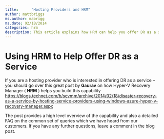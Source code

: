```yaml
---
title:      "Hosting Providers and HRM"
author: mattbriggs
ms.author: mabrigg
ms.date: 02/18/2014
categories: hrm
description: This article explains how HRM can help you offer DR as a service.
---
```

# Using HRM to Help Offer DR as a Service

If you are a hosting provider who is interested in offering DR as a service – you should go over this great post by **Gaurav** on how Hyper-V Recovery Manager ( **HRM** ) helps you build this capability <https://blogs.technet.com/b/scvmm/archive/2014/02/18/disaster-recovery-as-a-service-by-hosting-service-providers-using-windows-azure-hyper-v-recovery-manager.aspx>

The post provides a high level overview of the capability and also a detailed FAQ on the common set of queries which we have heard from our customers. If you have any further questions, leave a comment in the blog post.
